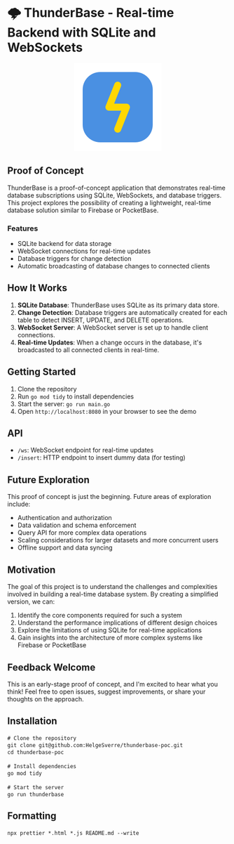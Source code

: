 # 🌩️ ThunderBase - Real-time Backend with SQLite and WebSockets

<center>
<img src="./art/logo.svg" width="200" alt="ThunderBase Logo">
</center>

## Proof of Concept

ThunderBase is a proof-of-concept application that demonstrates real-time database subscriptions using SQLite,
WebSockets, and database triggers. This project explores the possibility of creating a lightweight, real-time database
solution similar to Firebase or PocketBase.

### Features

- SQLite backend for data storage
- WebSocket connections for real-time updates
- Database triggers for change detection
- Automatic broadcasting of database changes to connected clients

## How It Works

1. **SQLite Database**: ThunderBase uses SQLite as its primary data store.
2. **Change Detection**: Database triggers are automatically created for each table to detect INSERT, UPDATE, and DELETE
   operations.
3. **WebSocket Server**: A WebSocket server is set up to handle client connections.
4. **Real-time Updates**: When a change occurs in the database, it's broadcasted to all connected clients in real-time.

## Getting Started

1. Clone the repository
2. Run `go mod tidy` to install dependencies
3. Start the server: `go run main.go`
4. Open `http://localhost:8080` in your browser to see the demo

## API

- `/ws`: WebSocket endpoint for real-time updates
- `/insert`: HTTP endpoint to insert dummy data (for testing)

## Future Exploration

This proof of concept is just the beginning. Future areas of exploration include:

- Authentication and authorization
- Data validation and schema enforcement
- Query API for more complex data operations
- Scaling considerations for larger datasets and more concurrent users
- Offline support and data syncing

## Motivation

The goal of this project is to understand the challenges and complexities involved in building a real-time database
system. By creating a simplified version, we can:

1. Identify the core components required for such a system
2. Understand the performance implications of different design choices
3. Explore the limitations of using SQLite for real-time applications
4. Gain insights into the architecture of more complex systems like Firebase or PocketBase

## Feedback Welcome

This is an early-stage proof of concept, and I'm excited to hear what you think! Feel free to open issues, suggest
improvements, or share your thoughts on the approach.

## Installation

```shell
# Clone the repository
git clone git@github.com:HelgeSverre/thunderbase-poc.git
cd thunderbase-poc

# Install dependencies
go mod tidy

# Start the server
go run thunderbase
```

## Formatting

```shell
npx prettier *.html *.js README.md --write
```
